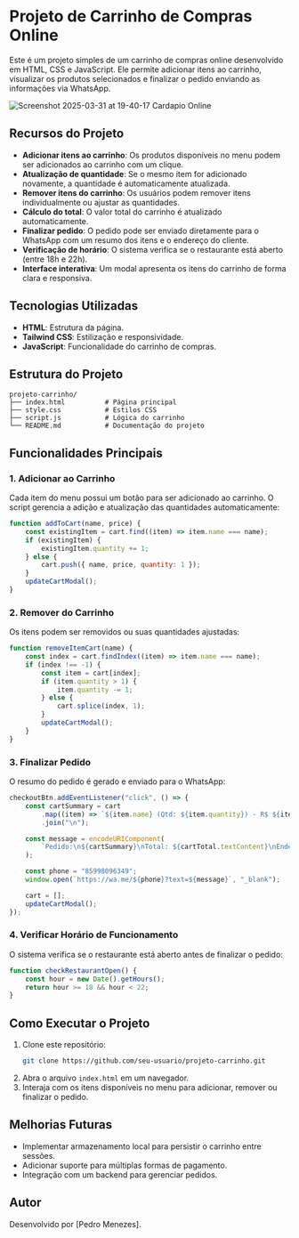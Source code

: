 # Projeto de Carrinho de Compras Online

Este é um projeto simples de um carrinho de compras online desenvolvido em HTML, CSS e JavaScript. Ele permite adicionar itens ao carrinho, visualizar os produtos selecionados e finalizar o pedido enviando as informações via WhatsApp.


![Screenshot 2025-03-31 at 19-40-17 Cardapio Online](https://github.com/user-attachments/assets/4ac9ac1e-7656-414c-9b75-f24909d872c7)


## Recursos do Projeto

- **Adicionar itens ao carrinho**: Os produtos disponíveis no menu podem ser adicionados ao carrinho com um clique.
- **Atualização de quantidade**: Se o mesmo item for adicionado novamente, a quantidade é automaticamente atualizada.
- **Remover itens do carrinho**: Os usuários podem remover itens individualmente ou ajustar as quantidades.
- **Cálculo do total**: O valor total do carrinho é atualizado automaticamente.
- **Finalizar pedido**: O pedido pode ser enviado diretamente para o WhatsApp com um resumo dos itens e o endereço do cliente.
- **Verificação de horário**: O sistema verifica se o restaurante está aberto (entre 18h e 22h).
- **Interface interativa**: Um modal apresenta os itens do carrinho de forma clara e responsiva.

## Tecnologias Utilizadas

- **HTML**: Estrutura da página.
- **Tailwind CSS**: Estilização e responsividade.
- **JavaScript**: Funcionalidade do carrinho de compras.

## Estrutura do Projeto

```
projeto-carrinho/
├── index.html          # Página principal
├── style.css           # Estilos CSS
├── script.js           # Lógica do carrinho
└── README.md           # Documentação do projeto
```

## Funcionalidades Principais

### 1. Adicionar ao Carrinho

Cada item do menu possui um botão para ser adicionado ao carrinho. O script gerencia a adição e atualização das quantidades automaticamente:

```javascript
function addToCart(name, price) {
    const existingItem = cart.find((item) => item.name === name);
    if (existingItem) {
        existingItem.quantity += 1;
    } else {
        cart.push({ name, price, quantity: 1 });
    }
    updateCartModal();
}
```

### 2. Remover do Carrinho

Os itens podem ser removidos ou suas quantidades ajustadas:

```javascript
function removeItemCart(name) {
    const index = cart.findIndex((item) => item.name === name);
    if (index !== -1) {
        const item = cart[index];
        if (item.quantity > 1) {
            item.quantity -= 1;
        } else {
            cart.splice(index, 1);
        }
        updateCartModal();
    }
}
```

### 3. Finalizar Pedido

O resumo do pedido é gerado e enviado para o WhatsApp:

```javascript
checkoutBtn.addEventListener("click", () => {
    const cartSummary = cart
        .map((item) => `${item.name} (Qtd: ${item.quantity}) - R$ ${item.price.toFixed(2)}`)
        .join("\n");

    const message = encodeURIComponent(
        `Pedido:\n${cartSummary}\nTotal: ${cartTotal.textContent}\nEndereço: ${addressInput.value}`
    );

    const phone = "85998096349";
    window.open(`https://wa.me/${phone}?text=${message}`, "_blank");

    cart = [];
    updateCartModal();
});
```

### 4. Verificar Horário de Funcionamento

O sistema verifica se o restaurante está aberto antes de finalizar o pedido:

```javascript
function checkRestaurantOpen() {
    const hour = new Date().getHours();
    return hour >= 18 && hour < 22;
}
```

## Como Executar o Projeto

1. Clone este repositório:
   ```bash
   git clone https://github.com/seu-usuario/projeto-carrinho.git
   ```
2. Abra o arquivo `index.html` em um navegador.
3. Interaja com os itens disponíveis no menu para adicionar, remover ou finalizar o pedido.

## Melhorias Futuras

- Implementar armazenamento local para persistir o carrinho entre sessões.
- Adicionar suporte para múltiplas formas de pagamento.
- Integração com um backend para gerenciar pedidos.

## Autor

Desenvolvido por [Pedro Menezes].


